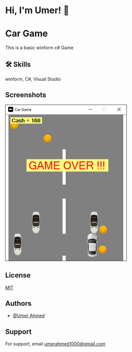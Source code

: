 
# Hi, I'm Umer! 👋


# Car Game

This is a basic winform c# Game


## 🛠 Skills
winform, C#, Visual Studio


## Screenshots

![App Screenshot](https://github.com/imumer12/Car-Game/blob/main/Car%20game1.png)


## License

[MIT](https://choosealicense.com/licenses/mit/)


## Authors

- [@Umer Ahmed](https://www.github.com/imumer12)


## Support

For support, email umerahmed1000@gmail.com



